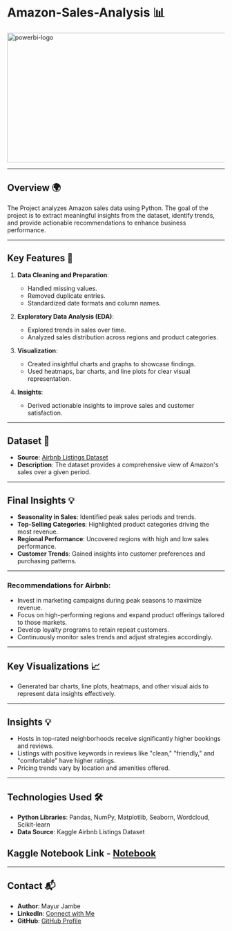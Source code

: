 # Amazon-Sales-Analysis 📊


<img src="https://i.imgur.com/reHlxuI.jpeg" alt="powerbi-logo" width="1200" height="300"/>

---

## Overview 🌍

The Project analyzes Amazon sales data using Python. The goal of the project is to extract meaningful insights from the dataset, identify trends, and provide actionable recommendations to enhance business performance.

---

## Key Features 🚀
1. **Data Cleaning and Preparation**:
   - Handled missing values.
   - Removed duplicate entries.
   - Standardized date formats and column names.
   
2. **Exploratory Data Analysis (EDA)**:
   - Explored trends in sales over time.
   - Analyzed sales distribution across regions and product categories.
   
3. **Visualization**:
   - Created insightful charts and graphs to showcase findings.
   - Used heatmaps, bar charts, and line plots for clear visual representation.
   
4. **Insights**:
   - Derived actionable insights to improve sales and customer satisfaction.
     
---

## Dataset 📂
- **Source**: [Airbnb Listings Dataset](https://www.kaggle.com/datasets/mayurjambe/data-amazon-sales) 
- **Description**: The dataset provides a comprehensive view of Amazon's sales over a given period.

---

## Final Insights 💡
- **Seasonality in Sales**: Identified peak sales periods and trends.
- **Top-Selling Categories**: Highlighted product categories driving the most revenue.
- **Regional Performance**: Uncovered regions with high and low sales performance.
- **Customer Trends**: Gained insights into customer preferences and purchasing patterns.

---

### Recommendations for Airbnb:
- Invest in marketing campaigns during peak seasons to maximize revenue.
- Focus on high-performing regions and expand product offerings tailored to those markets.
- Develop loyalty programs to retain repeat customers.
- Continuously monitor sales trends and adjust strategies accordingly.

---

## Key Visualizations 📈
- Generated bar charts, line plots, heatmaps, and other visual aids to represent data insights effectively.

---

## Insights 💡
- Hosts in top-rated neighborhoods receive significantly higher bookings and reviews.
- Listings with positive keywords in reviews like "clean," "friendly," and "comfortable" have higher ratings.
- Pricing trends vary by location and amenities offered.

---
## Technologies Used 🛠️
- **Python Libraries**: Pandas, NumPy, Matplotlib, Seaborn, Wordcloud, Scikit-learn
- **Data Source**: Kaggle Airbnb Listings Dataset
## Kaggle Notebook Link - [Notebook](https://www.kaggle.com/code/mayurjambe/amazon-sales-analysis)


---

## Contact 📬
- **Author**: Mayur Jambe  
- **LinkedIn**: [Connect with Me](https://www.linkedin.com/in/mayurjambe42/)  
- **GitHub**: [GitHub Profile](https://github.com/mayur-42)  


